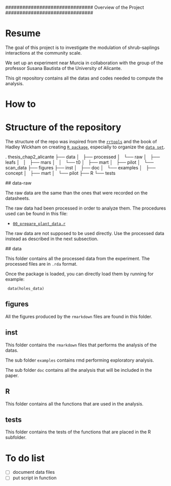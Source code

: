 ###############################
Overview of the Project
###############################

# Resume

The goal of this project is to investigate the modulation of shrub-saplings
interactions at the community scale.

We set up an experiment near Murcia in collaboration with the group of the
professor Susana Bautista of the University of Alicante.

This git repository contains all the datas and codes needed to compute the
analysis.

# How to 

# Structure of the repository

The structure of the repo was inspired from the
[`rrtools`](https://github.com/benmarwick/rrtools) and the book of Hadley
Wickham on creating [`R package`](http://r-pkgs.had.co.nz/), especially to
organize the [`data set`](http://r-pkgs.had.co.nz/data.html#data-extdata).

  . thesis_chap2_alicante
    ├── data
    │   ├── processed
    │   └── raw
    │       ├── leafs
    │       │   ├── mars
    │       │   └── t0
    │       ├── mart
    │       ├── pilot
    │       └── scan_data
    ├── figures
    ├── inst
    │   ├── doc
    │   └── examples
    │       ├── concept
    │       ├── mart
    │       └── pilot
    ├── R
    └── tests

## data-raw

The raw data are the same than the ones that were recorded on the datasheets.

The raw data had been processed in order to analyze them. The procedures used
can be found in this file:

- [`00_prepare_plant_data.r`](./data-raw/00_prepare_plant_data.r)

The raw data are not supposed to be used directly. Use the processed data instead as
described in the next subsection.  

## data

This folder contains all the processed data from the experiment. 
The processed files are in `.rda` format.

Once the package is loaded, you can directly load them by running for example:

     data(holes_data) 

## figures

All the figures produced by the `rmarkdown` files are found in this folder.

## inst 

This folder contains the `rmarkdown` files that performs the analysis of the
datas.

The sub folder `examples` contains rmd performing exploratory analysis.

The sub folder `doc` contains all the analysis that will be included in the
paper.

## R

This folder contains all the functions that are used in the analysis.

## tests

This folder contains the tests of the functions that are placed in the R
subfolder.


# To do list

- [ ] document data files
- [ ] put script in function
